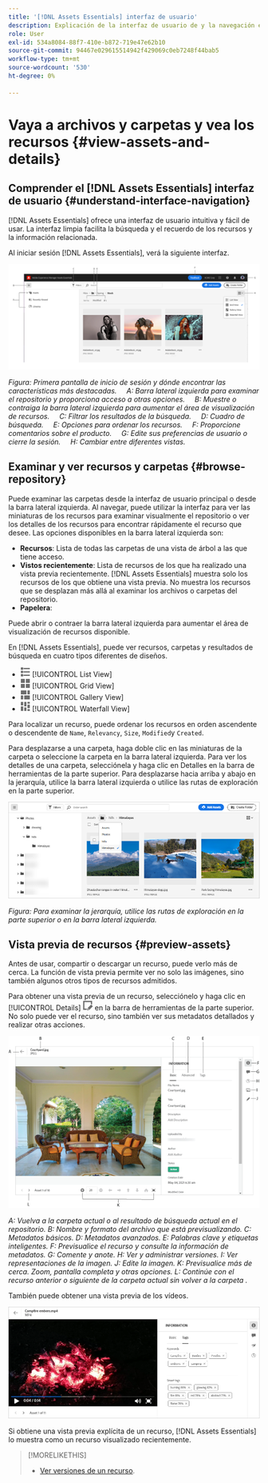 ```yaml
---
title: '[!DNL Assets Essentials] interfaz de usuario'
description: Explicación de la interfaz de usuario de y la navegación en [!DNL Assets Essentials].
role: User
exl-id: 534a8084-88f7-410e-b872-719e47e62b10
source-git-commit: 94467e029615514942f429069c0eb7248f44bab5
workflow-type: tm+mt
source-wordcount: '530'
ht-degree: 0%

---
```


# Vaya a archivos y carpetas y vea los recursos {#view-assets-and-details}

<!-- TBD: Give screenshots of all views with many assets. Zoom out to showcase how the thumbnails/tiles flow on the UI in different views. -->

<!-- TBD: The options in left sidebar may change. Shared with me and Shared by me are missing for now. Update this section as UI is updated. -->

## Comprender el [!DNL Assets Essentials] interfaz de usuario {#understand-interface-navigation}

[!DNL Assets Essentials] ofrece una interfaz de usuario intuitiva y fácil de usar. La interfaz limpia facilita la búsqueda y el recuerdo de los recursos y la información relacionada.

Al iniciar sesión [!DNL Assets Essentials], verá la siguiente interfaz.

<!-- TBD: Update this screenshot. Remove top bar. Remove 2 labels from top bar. -->

![[!DNL Assets Essentials] interfaz de usuario](assets/essentials-interface1.png)

*Figura: Primera pantalla de inicio de sesión y dónde encontrar las características más destacadas.*
    *A: Barra lateral izquierda para examinar el repositorio y proporciona acceso a otras opciones.*
    *B: Muestre o contraiga la barra lateral izquierda para aumentar el área de visualización de recursos.*
    *C: Filtrar los resultados de la búsqueda.*
    *D: Cuadro de búsqueda.*
    *E: Opciones para ordenar los recursos.*
    *F: Proporcione comentarios sobre el producto.*
    *G: Edite sus preferencias de usuario o cierre la sesión.*
    *H: Cambiar entre diferentes vistas.*

<!-- TBD: Need an embedded video here with narration. It has to be hosted on MPC to be embeddable. -->

## Examinar y ver recursos y carpetas {#browse-repository}

Puede examinar las carpetas desde la interfaz de usuario principal o desde la barra lateral izquierda. Al navegar, puede utilizar la interfaz para ver las miniaturas de los recursos para examinar visualmente el repositorio o ver los detalles de los recursos para encontrar rápidamente el recurso que desee. Las opciones disponibles en la barra lateral izquierda son:

* **Recursos**: Lista de todas las carpetas de una vista de árbol a las que tiene acceso.
* **Vistos recientemente**: Lista de recursos de los que ha realizado una vista previa recientemente. [!DNL Assets Essentials] muestra solo los recursos de los que obtiene una vista previa. No muestra los recursos que se desplazan más allá al examinar los archivos o carpetas del repositorio.
* **Papelera**:

<!-- TBD: Not sure if we want to publish these right now. CC Libs are beta as per Greg.
* **Libraries**: Access to [!DNL Adobe Creative Cloud Team] (CCT) Libraries view. This view is visible only if the user is entitled to CCT Libraries.
-->

<!-- TBD: My Work Space shows task inbox and it is not visible on AEM Cloud Demos as of now. It is the source of truth server hence not documenting My Work Space option for now.
-->

Puede abrir o contraer la barra lateral izquierda para aumentar el área de visualización de recursos disponible.

En [!DNL Assets Essentials], puede ver recursos, carpetas y resultados de búsqueda en cuatro tipos diferentes de diseños.

* ![icono de vista de lista](assets/do-not-localize/list-view.png) [!UICONTROL List View]
* ![icono de vista de cuadrícula](assets/do-not-localize/grid-view.png) [!UICONTROL Grid View]
* ![icono de vista de galería](assets/do-not-localize/gallery-view.png) [!UICONTROL Gallery View]
* ![icono de vista de cascada](assets/do-not-localize/waterfall-view.png) [!UICONTROL Waterfall View]

Para localizar un recurso, puede ordenar los recursos en orden ascendente o descendente de `Name`, `Relevancy`, `Size`, `Modified`y `Created`.

Para desplazarse a una carpeta, haga doble clic en las miniaturas de la carpeta o seleccione la carpeta en la barra lateral izquierda. Para ver los detalles de una carpeta, selecciónela y haga clic en Detalles en la barra de herramientas de la parte superior. Para desplazarse hacia arriba y abajo en la jerarquía, utilice la barra lateral izquierda o utilice las rutas de exploración en la parte superior.

![Examinar carpetas](assets/browsing-folders.png)

*Figura: Para examinar la jerarquía, utilice las rutas de exploración en la parte superior o en la barra lateral izquierda.*

## Vista previa de recursos {#preview-assets}

Antes de usar, compartir o descargar un recurso, puede verlo más de cerca. La función de vista previa permite ver no solo las imágenes, sino también algunos otros tipos de recursos admitidos.

Para obtener una vista previa de un recurso, selecciónelo y haga clic en [!UICONTROL Details] ![icono de detalles](assets/do-not-localize/edit-in-icon.png) en la barra de herramientas de la parte superior. No solo puede ver el recurso, sino también ver sus metadatos detallados y realizar otras acciones.

![Vista previa de un recurso](assets/preview-asset.png)

*A: Vuelva a la carpeta actual o al resultado de búsqueda actual en el repositorio.*
*B: Nombre y formato del archivo que está previsualizando.*
*C: Metadatos básicos.*
*D: Metadatos avanzados.*
*E: Palabras clave y etiquetas inteligentes.*
*F: Previsualice el recurso y consulte la información de metadatos.*
*G: Comente y anote.*
*H: Ver y administrar versiones.*
*I: Ver representaciones de la imagen.*
*J: Edite la imagen.*
*K: Previsualice más de cerca. Zoom, pantalla completa y otras opciones.*
*L: Continúe con el recurso anterior o siguiente de la carpeta actual sin volver a la carpeta .*

También puede obtener una vista previa de los vídeos.

![Vista previa del vídeo](/help/assets/preview-video.png)

Si obtiene una vista previa explícita de un recurso, [!DNL Assets Essentials] lo muestra como un recurso visualizado recientemente.

<!-- TBD: Describe the options.

Explicitly previewed assets are displayed as recently viewed assets. Give screenshot of this.
Other use cases after previewing.
-->

>[!MORELIKETHIS]
>
>* [Ver versiones de un recurso](/help/manage-organize.md#view-versions).

